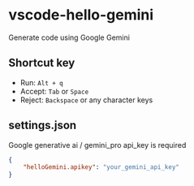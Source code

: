 # vscode-hello-gemini

Generate code using Google Gemini

## Shortcut key
* Run: `Alt + q`
* Accept: `Tab` or `Space`
* Reject: `Backspace` or any character keys

## settings.json
Google generative ai / gemini_pro api_key is required
```json
{
    "helloGemini.apikey": "your_gemini_api_key"
}
```
